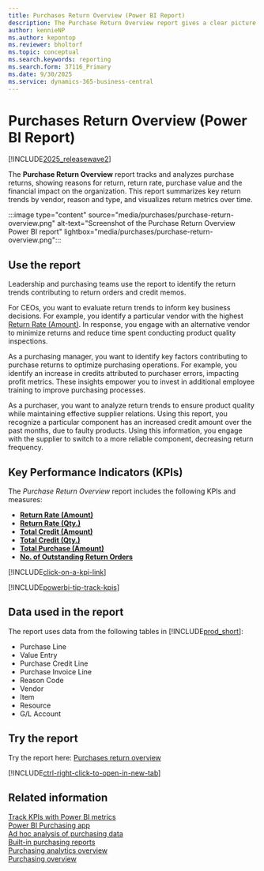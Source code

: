 ```yaml
---
title: Purchases Return Overview (Power BI Report)
description: The Purchase Return Overview report gives a clear picture of your organization's purchase returns.
author: kennieNP
ms.author: kepontop
ms.reviewer: bholtorf
ms.topic: conceptual
ms.search.keywords: reporting
ms.search.form: 37116_Primary
ms.date: 9/30/2025
ms.service: dynamics-365-business-central
---
```


# Purchases Return Overview (Power BI Report)

[!INCLUDE[2025_releasewave2](includes/2025_releasewave2.md)]

The **Purchase Return Overview** report tracks and analyzes purchase returns, showing 
reasons for return, return rate, purchase value and the financial impact on the organization. This report summarizes key return trends by vendor, reason and type, and visualizes return metrics over time.

:::image type="content" source="media/purchases/purchase-return-overview.png" alt-text="Screenshot of the Purchase Return Overview Power BI report" lightbox="media/purchases/purchase-return-overview.png":::

## Use the report

Leadership and purchasing teams use the report to identify the return trends contributing to return orders and credit memos.

For CEOs, you want to evaluate return trends to inform key business decisions. For example, you identify a particular vendor with the highest [Return Rate (Amount)](purchases-powerbi-kpis.md#return-rate-amount). In response, you engage with an alternative vendor to minimize returns and reduce time spent conducting product quality inspections.

As a purchasing manager, you want to identify key factors contributing to purchase returns to optimize purchasing operations. For example, you identify an increase in credits attributed to purchaser errors, impacting profit metrics. These insights empower you to invest in additional employee training to improve purchasing processes.

As a purchaser, you want to analyze return trends to ensure product quality while maintaining effective supplier relations. Using this report, you recognize a particular component has an increased credit amount over the past months, due to faulty products. Using this information, you engage with the supplier to switch to a more reliable component, decreasing return frequency.

## Key Performance Indicators (KPIs)

The *Purchase Return Overview* report includes the following KPIs and measures: 

- [**Return Rate (Amount)**](purchases-powerbi-kpis.md#return-rate-amount)
- [**Return Rate (Qty.)**](purchases-powerbi-kpis.md#return-rate-qty)
- [**Total Credit (Amount)**](purchases-powerbi-kpis.md#total-credit-amount)
- [**Total Credit (Qty.)**](purchases-powerbi-kpis.md#total-credit-qty)
- [**Total Purchase (Amount)**](purchases-powerbi-kpis.md#total-credit-amount)
- [**No. of Outstanding Return Orders**](purchases-powerbi-kpis.md#no-of-outstanding-return-orders)

[!INCLUDE[click-on-a-kpi-link](includes/click-on-a-kpi-link.md)] 

[!INCLUDE[powerbi-tip-track-kpis](includes/powerbi-tip-track-kpis.md)]

## Data used in the report

The report uses data from the following tables in [!INCLUDE[prod_short](includes/prod_short.md)]:  

- Purchase Line
- Value Entry
- Purchase Credit Line
- Purchase Invoice Line
- Reason Code
- Vendor
- Item
- Resource
- G/L Account

## Try the report

Try the report here: [Purchases return overview](https://businesscentral.dynamics.com?page=37116)

[!INCLUDE[ctrl-right-click-to-open-in-new-tab](includes/ctrl-right-click-to-open-in-new-tab.md)]

## Related information

[Track KPIs with Power BI metrics](track-kpis-with-power-bi-metrics.md)  
[Power BI Purchasing app](purchases-powerbi-app.md)  
[Ad hoc analysis of purchasing data](ad-hoc-analysis-purchasing.md)  
[Built-in purchasing reports](purchase-reports.md)  
[Purchasing analytics overview](purchasing-analytics-overview.md)  
[Purchasing overview](purchasing-manage-purchasing.md)  
